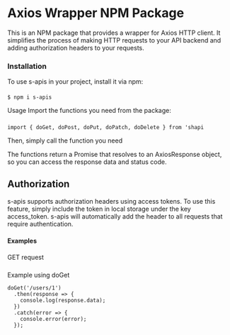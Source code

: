 # Axios Wrapper NPM Package

This is an NPM package that provides a wrapper for Axios HTTP client.
It simplifies the process of making HTTP requests to your API backend and adding authorization headers to your requests.

### Installation
 To use s-apis in your project, install it via npm:
####

`$ npm i s-apis`


Usage
Import the functions you need from the package:
###
`import { doGet, doPost, doPut, doPatch, doDelete } from 'shapi`

Then, simply call the function you need

The functions return a Promise that resolves to an AxiosResponse object, so you can access the response data and status code.

## Authorization
s-apis supports authorization headers using access tokens. 
To use this feature, simply include the token in local storage under 
the key access_token. s-apis will automatically add the header to all requests that require authentication.

#### Examples　

GET request 
#####
Example using doGet
```
doGet('/users/1')
  .then(response => {
    console.log(response.data);
  })
  .catch(error => {
    console.error(error);
  });


